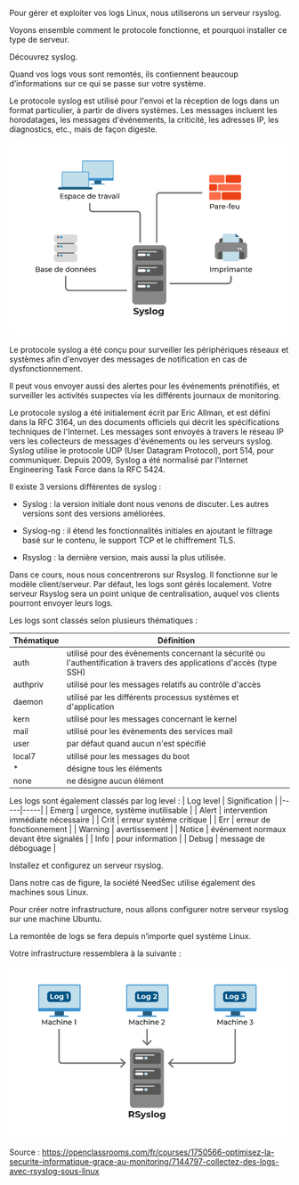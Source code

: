 Pour gérer et exploiter vos logs Linux, nous utiliserons un serveur rsyslog.

Voyons ensemble comment le protocole fonctionne, et pourquoi installer ce type de serveur.

Découvrez syslog.

Quand vos logs vous sont remontés, ils contiennent beaucoup d’informations sur ce qui se passe sur votre système.

Le protocole syslog est utilisé pour l'envoi et la réception de logs dans un format particulier, à partir de divers systèmes. Les messages incluent les horodatages, les messages d'événements, la criticité, les adresses IP, les diagnostics, etc., mais de façon digeste.

![RSyslog-00.png](./images/RSyslog-00.png)

Le protocole syslog a été conçu pour surveiller les périphériques réseaux et systèmes afin d'envoyer des messages de notification en cas de dysfonctionnement.

Il peut vous envoyer aussi des alertes pour les événements prénotifiés, et surveiller les activités suspectes via les différents journaux de monitoring.

Le protocole syslog a été initialement écrit par Eric Allman, et est défini dans la RFC 3164, un des documents officiels qui décrit les spécifications techniques de l'Internet. Les messages sont envoyés à travers le réseau IP vers les collecteurs de messages d'événements ou les serveurs syslog. Syslog utilise le protocole UDP (User Datagram Protocol), port 514, pour communiquer. Depuis 2009, Syslog a été normalisé par l'Internet Engineering Task Force dans la RFC 5424.

Il existe 3 versions différentes de syslog :

- Syslog : la version initiale dont nous venons de discuter. Les autres versions sont des versions améliorées. 

- Syslog-ng : il étend les fonctionnalités initiales en ajoutant le filtrage basé sur le contenu, le support TCP et le chiffrement TLS.

- Rsyslog : la dernière version, mais aussi la plus utilisée. 

Dans ce cours, nous nous concentrerons sur Rsyslog. Il fonctionne sur le modèle client/serveur. Par défaut, les logs sont gérés localement. Votre serveur Rsyslog sera un point unique de centralisation, auquel vos clients pourront envoyer leurs logs.

Les logs sont classés selon plusieurs thématiques :

| Thématique  |  Définition |
|---    |--   |
|  auth  | utilisé pour des évènements concernant la sécurité ou l'authentification à travers des applications d'accès (type SSH) |
|  authpriv | utilisé pour les messages relatifs au contrôle d'accès |
|  daemon  | utilisé par les différents processus systèmes et d'application |
|  kern  | utilisé pour les messages concernant le kernel |
|  mail | utilisé pour les évènements des services mail |
|  user  | par défaut quand aucun n'est spécifié |
|  local7 | utilisé pour les messages du boot |
|  * | désigne tous les éléments  |
|  none | ne désigne aucun élément |

Les logs sont également classés par log level :
|  Log level  | Signification |
|-----|-----|
| Emerg | urgence, système inutilisable |
| Alert | intervention immédiate nécessaire |
| Crit | erreur système critique |
| Err | erreur de fonctionnement |
| Warning | avertissement |
| Notice | évènement normaux devant être signalés |
| Info | pour information |
| Debug | message de déboguage |

Installez et configurez un serveur rsyslog.

Dans notre cas de figure, la société NeedSec utilise également des machines sous Linux.

Pour créer notre infrastructure, nous allons configurer notre serveur rsyslog sur une machine Ubuntu.

La remontée de logs se fera depuis n’importe quel système Linux.

Votre infrastructure ressemblera à la suivante :

![RSyslog-01.png](./images/RSyslog-01.png)


Source : https://openclassrooms.com/fr/courses/1750566-optimisez-la-securite-informatique-grace-au-monitoring/7144797-collectez-des-logs-avec-rsyslog-sous-linux
